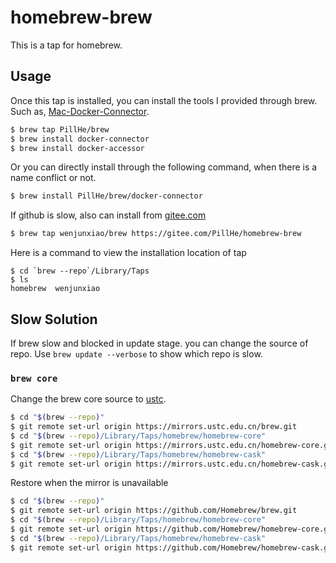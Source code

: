 # homebrew-brew

  This is a tap for homebrew.

## Usage

  Once this tap is installed, you can install the tools I provided through brew. 
  Such as, [Mac-Docker-Connector](https://github.com/PillHe/Mac-Docker-Connector).
```bash
$ brew tap PillHe/brew
$ brew install docker-connector
$ brew install docker-accessor
```

  Or you can directly install through the following command, when there is a name conflict or not.
```bash
$ brew install PillHe/brew/docker-connector
```

  If github is slow, also can install from [gitee.com](https://gitee.com/PillHe)
```bash
$ brew tap wenjunxiao/brew https://gitee.com/PillHe/homebrew-brew
```

  Here is a command to view the installation location of tap
```
$ cd `brew --repo`/Library/Taps
$ ls
homebrew  wenjunxiao
```

## Slow Solution

  If brew slow and blocked in update stage. you can change the source of repo.
  Use `brew update --verbose` to show which repo is slow.

### `brew core`

  Change the brew core source to [ustc](https://lug.ustc.edu.cn/wiki/mirrors/help/brew.git).
```bash
$ cd "$(brew --repo)"
$ git remote set-url origin https://mirrors.ustc.edu.cn/brew.git
$ cd "$(brew --repo)/Library/Taps/homebrew/homebrew-core"
$ git remote set-url origin https://mirrors.ustc.edu.cn/homebrew-core.git
$ cd "$(brew --repo)/Library/Taps/homebrew/homebrew-cask"
$ git remote set-url origin https://mirrors.ustc.edu.cn/homebrew-cask.git
```
  Restore when the mirror is unavailable
```bash
$ cd "$(brew --repo)"
$ git remote set-url origin https://github.com/Homebrew/brew.git
$ cd "$(brew --repo)/Library/Taps/homebrew/homebrew-core"
$ git remote set-url origin https://github.com/Homebrew/homebrew-core.git
$ cd "$(brew --repo)/Library/Taps/homebrew/homebrew-cask"
$ git remote set-url origin https://github.com/Homebrew/homebrew-cask.git
```
